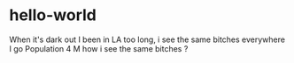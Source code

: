 # hello-world
When it's dark out
I been in LA too long, i see the same bitches everywhere I go
Population 4 M how i see the same bitches ?
